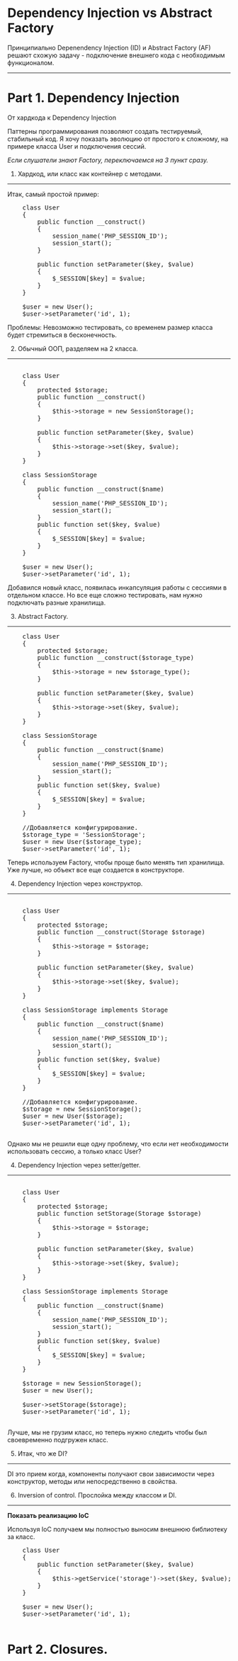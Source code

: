 Dependency Injection vs Abstract Factory
=====



Принципиально Depenendency Injection (ID) и Abstract Factory (AF) решают схожую задачу - подключение внешнего кода с необходимым функционалом.





---------
Part 1. Dependency Injection 
====================

От хардкода к Dependency Injection

Паттерны программирования позволяют создать тестируемый, стабильный код. Я хочу показать эволюцию от простого к сложному, на примере класса User и подключения сессий.

*Если слушатели знают Factory, переключаемся на 3 пункт сразу.*

1. Хардкод, или класс как контейнер с методами.
---------

Итак, самый простой пример:

<pre>
    class User
    {
        public function __construct() 
        {
            session_name('PHP_SESSION_ID');
            session_start();
        }

        public function setParameter($key, $value)
        {
            $_SESSION[$key] = $value;
        }
    }

    $user = new User();
    $user->setParameter('id', 1);
</pre>

Проблемы: Невозможно тестировать, со временем размер класса будет стремиться в бесконечность.


2. Обычный ООП, разделяем на 2 класса.
---------
<pre>

    class User
    {
        protected $storage;
        public function __construct() 
        {
            $this->storage = new SessionStorage();
        }

        public function setParameter($key, $value)
        {
            $this->storage->set($key, $value);
        }
    }

    class SessionStorage
    {
        public function __construct($name) 
        {
            session_name('PHP_SESSION_ID');
            session_start();
        }
        public function set($key, $value)
        {
            $_SESSION[$key] = $value;
        }
    }

    $user = new User();
    $user->setParameter('id', 1);
</pre>
Добавился новый класс, появилась инкапсуляция работы с сессиями в отдельном классе. Но все еще сложно тестировать, нам нужно подключать разные хранилища.

3. Abstract Factory. 
----------------------
<pre>
    class User
    {
        protected $storage;
        public function __construct($storage_type) 
        {
            $this->storage = new $storage_type();
        }

        public function setParameter($key, $value)
        {
            $this->storage->set($key, $value);
        }
    }

    class SessionStorage
    {
        public function __construct($name) 
        {
            session_name('PHP_SESSION_ID');
            session_start();
        }
        public function set($key, $value)
        {
            $_SESSION[$key] = $value;
        }
    }

    //Добавляется конфигурирование.
    $storage_type = 'SessionStorage';
    $user = new User($storage_type);
    $user->setParameter('id', 1);
</pre>

Теперь используем Factorу, чтобы проще было менять тип хранилища. Уже лучше, но объект все еще создается в конструкторе.

4. Dependency Injection через конструктор.
------------------
<pre>

    class User
    {
        protected $storage;
        public function __construct(Storage $storage) 
        {
            $this->storage = $storage;
        }

        public function setParameter($key, $value)
        {
            $this->storage->set($key, $value);
        }
    }

    class SessionStorage implements Storage
    {
        public function __construct($name) 
        {
            session_name('PHP_SESSION_ID');
            session_start();
        }
        public function set($key, $value)
        {
            $_SESSION[$key] = $value;
        }
    }

    //Добавляется конфигурирование.
    $storage = new SessionStorage();
    $user = new User($storage);
    $user->setParameter('id', 1);

</pre>

Однако мы не решили еще одну проблему, что если нет необходимости использовать сессию, а только класс User?

4. Dependency Injection через setter/getter.
------------------

<pre>

    class User
    {
        protected $storage;
        public function setStorage(Storage $storage)
        {
            $this->storage = $storage;
        }

        public function setParameter($key, $value)
        {
            $this->storage->set($key, $value);
        }
    }

    class SessionStorage implements Storage
    {
        public function __construct($name) 
        {
            session_name('PHP_SESSION_ID');
            session_start();
        }
        public function set($key, $value)
        {
            $_SESSION[$key] = $value;
        }
    }

    $storage = new SessionStorage();
    $user = new User();
    
    $user->setStorage($storage);
    $user->setParameter('id', 1);

</pre>

Лучше, мы не грузим класс, но теперь нужно следить чтобы был своевременно подгружен класс.

5. Итак, что же DI?
--------------
DI это прием когда, компоненты получают свои зависимости через конструктор, методы или непосредственно в свойства.


6. Inversion of control. Прослойка между классом и DI.
------------------
**Показать реализацию IoC**

Используя IoC получаем мы полностью выносим внешнюю библиотеку за класс.

<pre>
    class User
    {
        public function setParameter($key, $value)
        {
            $this->getService('storage')->set($key, $value);
        }
    }

    $user = new User();
    $user->setParameter('id', 1);

</pre>

Part 2. Closures.
========================
